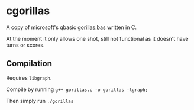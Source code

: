 # cgorillas
A copy of microsoft's qbasic [gorillas.bas](https://en.wikipedia.org/wiki/Gorillas_(video_game)) written in C.

At the moment it only allows one shot, still not functional as it doesn't have turns or scores.

## Compilation

Requires `libgraph`.

Compile by running `g++ gorillas.c -o gorillas -lgraph;`

Then simply run `./gorillas`
